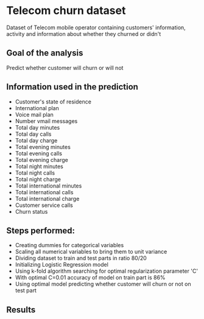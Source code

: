 # Telecom churn dataset

Dataset of Telecom mobile operator containing customers' information, activity and information about whether they churned or didn't

## Goal of the analysis
Predict whether customer will churn or will not

## Information used in the prediction
- Customer's state of residence
- International plan 
- Voice mail plan
- Number vmail messages
- Total day minutes
- Total day calls
- Total day charge
- Total evening minutes
- Total evening calls
- Total evening charge
- Total night minutes
- Total night calls
- Total night charge
- Total international minutes
- Total international calls
- Total international charge
- Customer service calls 
- Churn status

## Steps performed:
- Creating dummies for categorical variables
- Scaling all numerical variables to bring them to unit variance
- Dividing dataset to train and test parts in ratio 80/20
- Initializing Logistic Regression model
- Using k-fold algorithm searching for optimal regularization parameter 'C'
- With optimal C=0.01 accuracy of model on train part is 86%
- Using optimal model predicting whether customer will churn or not on test part

## Results

